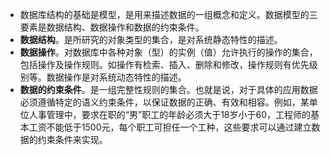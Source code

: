 - 数据库结构的基础是模型，是用来描述数据的一组概念和定义。数据模型的三要素是数据结构、数据操作和数据的约束条件。
- **数据结构**。是所研究的对象类型的集合，是对系统静态特性的描述。
- **数据操作**。对数据库中各种对象（型）的实例（值）允许执行的操作的集合，包括操作及操作规则。如操作有检索、插入、删除和修改，操作规则有优先级别等。数据操作是对系统动态特性的描述。
- **数据的约束条件**。是一组完整性规则的集合。也就是说，对于具体的应用数据必须遵循特定的语义约束条件，以保证数据的正确、有效和相容。例如，某单位人事管理中，要求在职的“男”职工的年龄必须大于18岁小于60，工程师的基本工资不能低于1500元，每个职工可担任一个工种，这些要求可以通过建立数据的约束条件来实现。